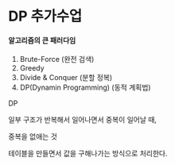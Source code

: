 # DP 추가수업

#### 알고리즘의 큰 패러다임

1. Brute-Force (완전 검색)
2. Greedy
3. Divide & Conquer (분할 정복)
4. DP(Dynamin Programming) (동적 계획법)



DP

일부 구조가 반복해서 일어나면서 중복이 일어날 때,

중복을 없애는 것

테이블을 만들면서 값을 구해나가는 방식으로 처리한다.

